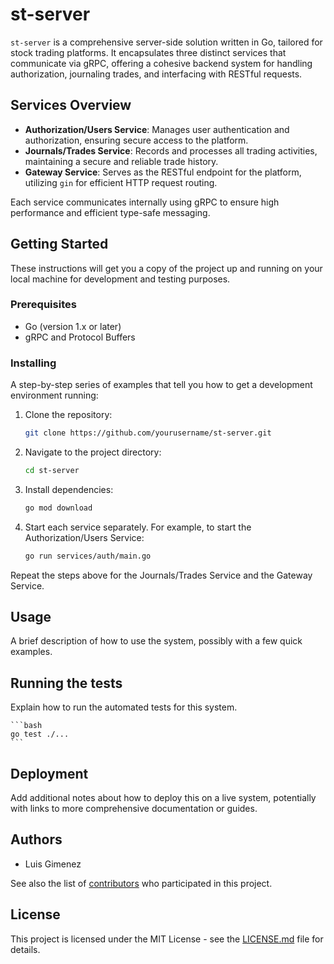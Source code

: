 # st-server

`st-server` is a comprehensive server-side solution written in Go, tailored for stock trading platforms. It encapsulates three distinct services that communicate via gRPC, offering a cohesive backend system for handling authorization, journaling trades, and interfacing with RESTful requests.

## Services Overview

- **Authorization/Users Service**: Manages user authentication and authorization, ensuring secure access to the platform.
- **Journals/Trades Service**: Records and processes all trading activities, maintaining a secure and reliable trade history.
- **Gateway Service**: Serves as the RESTful endpoint for the platform, utilizing `gin` for efficient HTTP request routing.

Each service communicates internally using gRPC to ensure high performance and efficient type-safe messaging.

## Getting Started

These instructions will get you a copy of the project up and running on your local machine for development and testing purposes.

### Prerequisites

- Go (version 1.x or later)
- gRPC and Protocol Buffers

### Installing

A step-by-step series of examples that tell you how to get a development environment running:

1. Clone the repository:
    ```bash
    git clone https://github.com/yourusername/st-server.git
    ```

2. Navigate to the project directory:
    ```bash
    cd st-server
    ```

3. Install dependencies:
    ```bash
    go mod download
    ```

4. Start each service separately. For example, to start the Authorization/Users Service:
    ```bash
    go run services/auth/main.go
    ```

Repeat the steps above for the Journals/Trades Service and the Gateway Service.

## Usage

A brief description of how to use the system, possibly with a few quick examples.

## Running the tests

Explain how to run the automated tests for this system.

    ```bash
    go test ./...
    ```

## Deployment

Add additional notes about how to deploy this on a live system, potentially with links to more comprehensive documentation or guides.

## Authors

- Luis Gimenez

See also the list of [contributors](https://github.com/yourusername/st-server/contributors) who participated in this project.

## License

This project is licensed under the MIT License - see the [LICENSE.md](LICENSE.md) file for details.